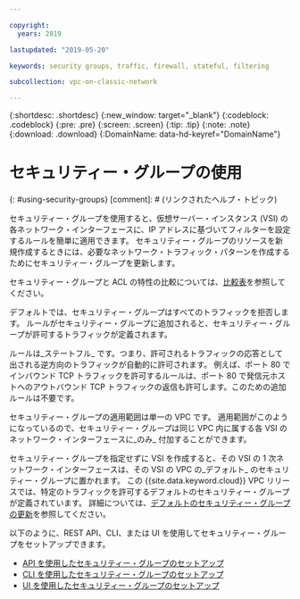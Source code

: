 ```yaml
---

copyright:
  years: 2019

lastupdated: "2019-05-20"

keywords: security groups, traffic, firewall, stateful, filtering

subcollection: vpc-on-classic-network

---
```


{:shortdesc: .shortdesc}
{:new_window: target="_blank"}
{:codeblock: .codeblock}
{:pre: .pre}
{:screen: .screen}
{:tip: .tip}
{:note: .note}
{:download: .download}
{:DomainName: data-hd-keyref="DomainName"}

# セキュリティー・グループの使用
{: #using-security-groups}
[comment]: # (リンクされたヘルプ・トピック)

セキュリティー・グループを使用すると、仮想サーバー・インスタンス (VSI) の各ネットワーク・インターフェースに、IP アドレスに基づいてフィルターを設定するルールを簡単に適用できます。 セキュリティー・グループのリソースを新規作成するときには、必要なネットワーク・トラフィック・パターンを作成するためにセキュリティー・グループを更新します。

セキュリティー・グループと ACL の特性の比較については、[比較表](/docs/vpc-on-classic-network?topic=vpc-on-classic-network-compare-security-groups-and-access-control-lists)を参照してください。

デフォルトでは、セキュリティー・グループはすべてのトラフィックを拒否します。 ルールがセキュリティー・グループに追加されると、セキュリティー・グループが許可するトラフィックが定義されます。

ルールは_ステートフル_ です。つまり、許可されるトラフィックの応答として出される逆方向のトラフィックが自動的に許可されます。 例えば、ポート 80 でインバウンド TCP トラフィックを許可するルールは、ポート 80 で発信元ホストへのアウトバウンド TCP トラフィックの返信も許可します。このための追加ルールは不要です。

セキュリティー・グループの適用範囲は単一の VPC です。 適用範囲がこのようになっているので、セキュリティー・グループは同じ VPC 内に属する各 VSI のネットワーク・インターフェースに_のみ_ 付加することができます。

セキュリティー・グループを指定せずに VSI を作成すると、その VSI の 1 次ネットワーク・インターフェースは、その VSI の VPC の_デフォルト_ のセキュリティー・グループに置かれます。 この {{site.data.keyword.cloud}} VPC リリースでは、特定のトラフィックを許可するデフォルトのセキュリティー・グループが定義されています。 詳細については、[デフォルトのセキュリティー・グループの更新](/docs/vpc-on-classic-network?topic=vpc-on-classic-network-updating-the-default-security-group)を参照してください。

以下のように、REST API、CLI、または UI を使用してセキュリティー・グループをセットアップできます。

* [API を使用したセキュリティー・グループのセットアップ](/docs/vpc-on-classic-network?topic=vpc-on-classic-network-setting-up-security-groups-using-the-apis)
* [CLI を使用したセキュリティー・グループのセットアップ](/docs/vpc-on-classic-network?topic=vpc-on-classic-network-setting-up-security-groups-using-the-cli)
* [UI を使用したセキュリティー・グループのセットアップ](/docs/vpc-on-classic?topic=vpc-on-classic-creating-a-vpc-using-the-ibm-cloud-console#configuring-the-security-group-for-the-instance)
